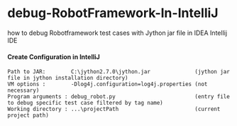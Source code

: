 # debug-RobotFramework-In-IntelliJ
how to debug Robotframework test cases with Jython jar file in IDEA Intellij IDE

#### Create Configuration in IntelliJ
```
Path to JAR:        C:\jython2.7.0\jython.jar              (jython jar file in jython installation directory)
VM options :        -Dlog4j.configuration=log4j.properties (not necessary)
Program arguments : debug_robot.py                         (entry file to debug specific test case filtered by tag name)
Working directory : ...\projectPath                        (current project path)
```

